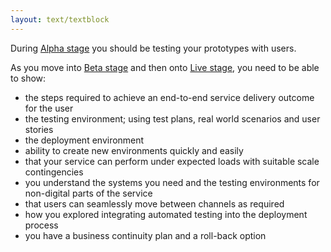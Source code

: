```yaml
---
layout: text/textblock
---
```

During [Alpha stage](/service-design-delivery-process/alpha-stage/) you should be testing your prototypes with users.

As you move into [Beta stage](/service-design-delivery-process/beta-stage/) and then onto [Live stage](/service-design-delivery-process/live-stage/), you need to be able to show:

- the steps required to achieve an end-to-end service delivery outcome for the user
- the testing environment; using test plans, real world scenarios and user stories
- the deployment environment
- ability to create new environments quickly and easily
- that your service can perform under expected loads with suitable scale contingencies
- you understand the systems you need and the testing environments for non-digital parts of the service
- that users can seamlessly move between channels as required
- how you explored integrating automated testing into the deployment process
- you have a business continuity plan and a roll-back option
